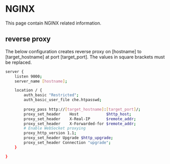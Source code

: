 # NGINX
This page contain NGINX related information.

## reverse proxy
The below configuration creates reverse proxy on [hostname] to [target_hostname] at port [target_port]. The values in square brackets must be replaced.
```bash
server {
    listen 9000;
    server_name [hostname];

    location / {
        auth_basic "Restricted";
        auth_basic_user_file che.htpasswd;
 
        proxy_pass http://[target_hostname]:[target_port]/;
        proxy_set_header    Host            $http_host;
        proxy_set_header    X-Real-IP       $remote_addr;
        proxy_set_header    X-Forwarded-for $remote_addr;
        # Enable WebSocket proxying
        proxy_http_version 1.1;
        proxy_set_header Upgrade $http_upgrade;
        proxy_set_header Connection "upgrade";
    }

}
```
